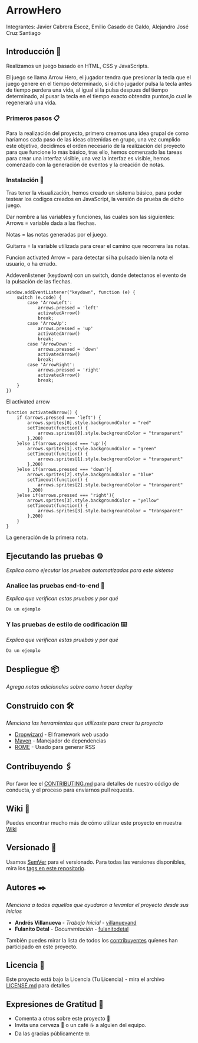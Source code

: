 # ArrowHero
Integrantes: Javier Cabrera Escoz, Emilio Casado de Galdo, Alejandro José Cruz Santiago





## Introducción 🚀
Realizamos un juego basado en HTML, CSS y JavaScripts.

El juego se llama  Arrow Hero, el jugador tendra que presionar la tecla que el juego genere en el tiempo determinado, si dicho jugador pulsa la tecla antes de tiempo perdera una vida, al igual si la pulsa despues del tiempo determinado, al pusar la tecla en el tiempo exacto obtendra puntos,lo cual le regenerará una vida.

### Primeros pasos 📋

Para la realización del proyecto, primero creamos una idea grupal de como hariamos cada paso de las ideas obtenidas en grupo, una vez cumplido este objetivo, decidimos el orden necesario de la realización del proyecto para que funcione lo más básico, tras ello, hemos comenzado las tareas para crear una interfaz visible,  una vez la interfaz es visible, hemos comenzado con la generación de eventos y la creación de notas.

### Instalación 🔧

Tras tener la visualización, hemos creado un sistema básico, para poder testear los codigos creados en JavaScript, la versión de prueba de dicho juego.

Dar nombre a las variables y funciones, las cuales son las siguientes:
Arrows = variable dada a las flechas.

Notas = las notas generadas por el juego.

Guitarra = la variable utilizada para crear el camino que recorrera las notas.

Funcion activated Arrow = para detectar si ha pulsado bien la nota el usuario, o ha errado.

Addevenlistener (keydown) con un switch, donde detectanos el evento de la pulsación de las flechas.



```
window.addEventListener("keydown", function (e) {
    switch (e.code) {
        case 'ArrowLeft':
            arrows.pressed = 'left'
            activatedArrow()
            break;
        case 'ArrowUp':
            arrows.pressed = 'up'
            activatedArrow()
            break;
        case 'ArrowDown':
            arrows.pressed = 'down'
            activatedArrow()
            break;
        case 'ArrowRight':
            arrows.pressed = 'right'
            activatedArrow()
            break;
    }
})
```
El activated arrow

```
function activatedArrow() {
    if (arrows.pressed === 'left') {
        arrows.sprites[0].style.backgroundColor = "red"
        setTimeout(function() {
            arrows.sprites[0].style.backgroundColor = "transparent"
        },200)
    }else if(arrows.pressed === 'up'){
        arrows.sprites[1].style.backgroundColor = "green"
        setTimeout(function() {
            arrows.sprites[1].style.backgroundColor = "transparent"
        },200)
    }else if(arrows.pressed === 'down'){
        arrows.sprites[2].style.backgroundColor = "blue"
        setTimeout(function() {
            arrows.sprites[2].style.backgroundColor = "transparent"
        },200)
    }else if(arrows.pressed === 'right'){
        arrows.sprites[3].style.backgroundColor = "yellow"
        setTimeout(function() {
            arrows.sprites[3].style.backgroundColor = "transparent"
        },200)
    }
}
```

La generación de la primera nota.

## Ejecutando las pruebas ⚙️

_Explica como ejecutar las pruebas automatizadas para este sistema_

### Analice las pruebas end-to-end 🔩

_Explica que verifican estas pruebas y por qué_

```
Da un ejemplo
```

### Y las pruebas de estilo de codificación ⌨️

_Explica que verifican estas pruebas y por qué_

```
Da un ejemplo
```

## Despliegue 📦

_Agrega notas adicionales sobre como hacer deploy_

## Construido con 🛠️

_Menciona las herramientas que utilizaste para crear tu proyecto_

* [Dropwizard](http://www.dropwizard.io/1.0.2/docs/) - El framework web usado
* [Maven](https://maven.apache.org/) - Manejador de dependencias
* [ROME](https://rometools.github.io/rome/) - Usado para generar RSS

## Contribuyendo 🖇️

Por favor lee el [CONTRIBUTING.md](https://gist.github.com/villanuevand/xxxxxx) para detalles de nuestro código de conducta, y el proceso para enviarnos pull requests.

## Wiki 📖

Puedes encontrar mucho más de cómo utilizar este proyecto en nuestra [Wiki](https://github.com/tu/proyecto/wiki)

## Versionado 📌

Usamos [SemVer](http://semver.org/) para el versionado. Para todas las versiones disponibles, mira los [tags en este repositorio](https://github.com/tu/proyecto/tags).

## Autores ✒️

_Menciona a todos aquellos que ayudaron a levantar el proyecto desde sus inicios_

* **Andrés Villanueva** - *Trabajo Inicial* - [villanuevand](https://github.com/villanuevand)
* **Fulanito Detal** - *Documentación* - [fulanitodetal](#fulanito-de-tal)

También puedes mirar la lista de todos los [contribuyentes](https://github.com/your/project/contributors) quíenes han participado en este proyecto. 

## Licencia 📄

Este proyecto está bajo la Licencia (Tu Licencia) - mira el archivo [LICENSE.md](LICENSE.md) para detalles

## Expresiones de Gratitud 🎁

* Comenta a otros sobre este proyecto 📢
* Invita una cerveza 🍺 o un café ☕ a alguien del equipo. 
* Da las gracias públicamente 🤓.
